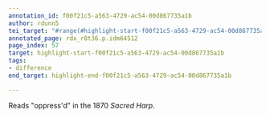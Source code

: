 ```yaml
---
annotation_id: f00f21c5-a563-4729-ac54-00d867735a1b
author: rdunn5
tei_target: "#range(#highlight-start-f00f21c5-a563-4729-ac54-00d867735a1b, #highlight-end-f00f21c5-a563-4729-ac54-00d867735a1b)"
annotated_page: rdx_r8t36.p.idm64512
page_index: 57
target: highlight-start-f00f21c5-a563-4729-ac54-00d867735a1b
tags:
- difference
end_target: highlight-end-f00f21c5-a563-4729-ac54-00d867735a1b

---
```

Reads "oppress'd" in the 1870 *Sacred Harp*.